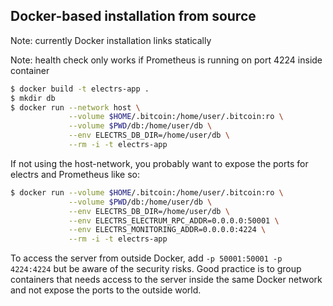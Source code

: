 ## Docker-based installation from source

Note: currently Docker installation links statically

Note: health check only works if Prometheus is running on port 4224 inside container

```bash
$ docker build -t electrs-app .
$ mkdir db
$ docker run --network host \
             --volume $HOME/.bitcoin:/home/user/.bitcoin:ro \
             --volume $PWD/db:/home/user/db \
             --env ELECTRS_DB_DIR=/home/user/db \
             --rm -i -t electrs-app
```

If not using the host-network, you probably want to expose the ports for electrs and Prometheus like so:

```bash
$ docker run --volume $HOME/.bitcoin:/home/user/.bitcoin:ro \
             --volume $PWD/db:/home/user/db \
             --env ELECTRS_DB_DIR=/home/user/db \
             --env ELECTRS_ELECTRUM_RPC_ADDR=0.0.0.0:50001 \
             --env ELECTRS_MONITORING_ADDR=0.0.0.0:4224 \
             --rm -i -t electrs-app
```

To access the server from outside Docker, add `-p 50001:50001 -p 4224:4224` but be aware of the security risks. Good practice is to group containers that needs access to the server inside the same Docker network and not expose the ports to the outside world.